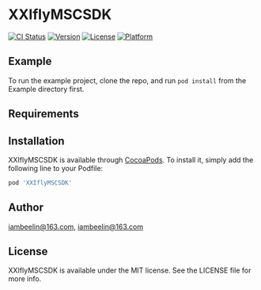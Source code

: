 # XXIflyMSCSDK

[![CI Status](https://img.shields.io/travis/iambeelin@163.com/XXIflyMSCSDK.svg?style=flat)](https://travis-ci.org/iambeelin@163.com/XXIflyMSCSDK)
[![Version](https://img.shields.io/cocoapods/v/XXIflyMSCSDK.svg?style=flat)](https://cocoapods.org/pods/XXIflyMSCSDK)
[![License](https://img.shields.io/cocoapods/l/XXIflyMSCSDK.svg?style=flat)](https://cocoapods.org/pods/XXIflyMSCSDK)
[![Platform](https://img.shields.io/cocoapods/p/XXIflyMSCSDK.svg?style=flat)](https://cocoapods.org/pods/XXIflyMSCSDK)

## Example

To run the example project, clone the repo, and run `pod install` from the Example directory first.

## Requirements

## Installation

XXIflyMSCSDK is available through [CocoaPods](https://cocoapods.org). To install
it, simply add the following line to your Podfile:

```ruby
pod 'XXIflyMSCSDK'
```

## Author

iambeelin@163.com, iambeelin@163.com

## License

XXIflyMSCSDK is available under the MIT license. See the LICENSE file for more info.
